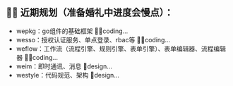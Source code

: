 ## 👩‍💻 近期规划（准备婚礼中进度会慢点）：
- wepkg：go组件的基础框架 👩‍💻coding...
- wesso：授权认证服务、单点登录、rbac等 👩‍💻coding...
- weflow：工作流（流程引擎、规则引擎、表单引擎）、表单编辑器、流程编辑器 👩‍💻coding...
- weim：即时通讯、消息 🙋design...
- westyle：代码规范、架构 🙋‍design...

<!--

**Here are some ideas to get you started:**

🙋‍♀️ A short introduction - what is your organization all about?
🌈 Contribution guidelines - how can the community get involved?
👩‍💻 Useful resources - where can the community find your docs? Is there anything else the community should know?
🍿 Fun facts - what does your team eat for breakfast?
🧙 Remember, you can do mighty things with the power of [Markdown](https://docs.github.com/github/writing-on-github/getting-started-with-writing-and-formatting-on-github/basic-writing-and-formatting-syntax)
-->
